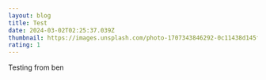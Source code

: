 ```yaml
---
layout: blog
title: Test
date: 2024-03-02T02:25:37.039Z
thumbnail: https://images.unsplash.com/photo-1707343846292-0c11438d145f?q=80&w=2787&auto=format&fit=crop&ixlib=rb-4.0.3&ixid=M3wxMjA3fDF8MHxwaG90by1wYWdlfHx8fGVufDB8fHx8fA%3D%3D
rating: 1
---
```

Testing from ben
